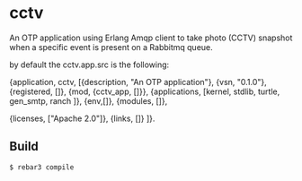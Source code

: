 cctv
=====

An OTP application using Erlang Amqp client to take photo (CCTV) snapshot when a specific event is present on a Rabbitmq queue.


by default the cctv.app.src is the following:

{application, cctv,
 [{description, "An OTP application"},
  {vsn, "0.1.0"},
  {registered, []},
  {mod, {cctv_app, []}},
  {applications,
   [kernel,
    stdlib,
    turtle,
    gen_smtp,
    ranch
   ]},
  {env,[]},
  {modules, []},

  {licenses, ["Apache 2.0"]},
  {links, []}
 ]}.




Build
-----

    $ rebar3 compile
